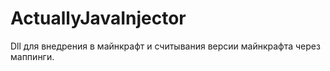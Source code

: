 # ActuallyJavaInjector

Dll для внедрения в майнкрафт и считывания версии майнкрафта через маппинги.
